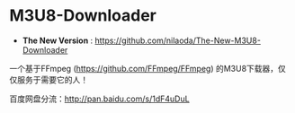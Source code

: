 # M3U8-Downloader
 * **The New Version** : <https://github.com/nilaoda/The-New-M3U8-Downloader>

一个基于FFmpeg (https://github.com/FFmpeg/FFmpeg) 的M3U8下载器，仅仅服务于需要它的人！  

百度网盘分流：http://pan.baidu.com/s/1dF4uDuL
